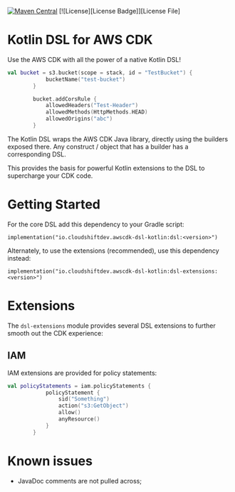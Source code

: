 [![Maven Central](https://maven-badges.herokuapp.com/maven-central/io.cloudshiftdev.awscdk-dsl-kotlin/dsl/badge.svg?style=plastic)](https://maven-badges.herokuapp.com/maven-central/io.cloudshiftdev.awscdk-dsl-kotlin/dsl)
[![License][License Badge]][License File]

# Kotlin DSL for AWS CDK

Use the AWS CDK with all the power of a native Kotlin DSL!

```kotlin
val bucket = s3.bucket(scope = stack, id = "TestBucket") {
            bucketName("test-bucket")
        }

        bucket.addCorsRule {
            allowedHeaders("Test-Header")
            allowedMethods(HttpMethods.HEAD)
            allowedOrigins("abc")
        }
```

The Kotlin DSL wraps the AWS CDK Java library, directly using the builders exposed there.  Any construct / object that has a builder has a corresponding DSL.

This provides the basis for powerful Kotlin extensions to the DSL to supercharge your CDK code.

# Getting Started

For the core DSL add this dependency to your Gradle script:

`implementation("io.cloudshiftdev.awscdk-dsl-kotlin:dsl:<version>")`

Alternately, to use the extensions (recommended), use this dependency instead:

`implementation("io.cloudshiftdev.awscdk-dsl-kotlin:dsl-extensions:<version>")`

# Extensions

The `dsl-extensions` module provides several DSL extensions to further smooth out the CDK experience:

## IAM

IAM extensions are provided for policy statements:

```kotlin
val policyStatements = iam.policyStatements {
            policyStatement {
                sid("Something")
                action("s3:GetObject")
                allow()
                anyResource()
            }
        }
```


# Known issues

* JavaDoc comments are not pulled across;

